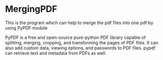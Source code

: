 # MergingPDF

This is the program which can help to merge the pdf files into one pdf by using PyPDF module

PyPDF is a free and open-source pure-python PDF library capable of splitting, merging, cropping, and transforming the pages of PDF files. It can also add custom data, viewing options, and passwords to PDF files. pypdf can retrieve text and metadata from PDFs as well.
